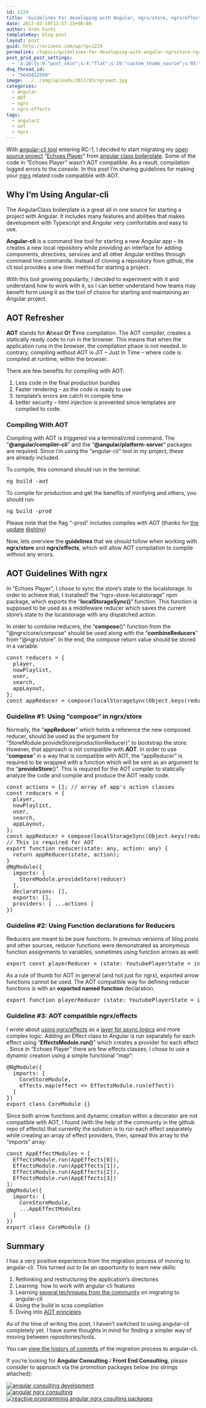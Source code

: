 ```yaml
---
id: 1229
title: 'Guidelines For developing with Angular, ngrx/store, ngrx/effects &#038; AOT'
date: 2017-03-19T13:57:23+00:00
author: Oren Farhi 
templateKey: blog-post
layout: post
guid: http://orizens.com/wp/?p=1229
permalink: /topics/guidelines-for-developing-with-angular-ngrxstore-ngrxeffects-aot/
post_grid_post_settings:
  - 'a:10:{s:9:"post_skin";s:4:"flat";s:19:"custom_thumb_source";s:93:"./img/plugins/post-grid/assets/frontend/css/images/placeholder.png";s:17:"font_awesome_icon";s:0:"";s:23:"font_awesome_icon_color";s:7:"#737272";s:22:"font_awesome_icon_size";s:4:"50px";s:17:"custom_youtube_id";s:0:"";s:15:"custom_vimeo_id";s:0:"";s:21:"custom_dailymotion_id";s:0:"";s:14:"custom_mp3_url";s:0:"";s:20:"custom_soundcloud_id";s:0:"";}'
dsq_thread_id:
  - "5645812559"
image: ../../img/uploads/2017/03/ngrxaot.jpg
categories:
  - Angular
  - AOT
  - ngrx
  - ngrx-effects
tags:
  - angular2
  - aot
  - ngrx
---
```

With [angular-cli tool](https://github.com/angular/angular-cli) entering RC-1, I decided to start migrating my [open source project](http://github.com/orizens/echoes-ng2) &#8220;[Echoes Player](http://github.orizens.io/echoes-ng2)&#8221; from [angular class boilerplate](https://github.com/AngularClass/angular2-webpack-starter/). Some of the code in &#8220;Echoes Player&#8221; wasn&#8217;t AOT compatible. As a result, compilation logged errors to the console. In this post I&#8217;m sharing guidelines for making your [ngrx](http://github.com/ngrx) related code compatible with AOT.

<!--more-->

## Why I&#8217;m Using Angular-cli

The AngularClass boilerplate is a great all in one source for starting a project with Angular. It includes many features and abilities that makes development with Typescript and Angular very comfortable and easy to use.

**Angular-cli** is a command line tool for starting a new Angular app &#8211; its creates a new local repository while providing an interface for adding components, directives, services and all other Angular entities through command line commands. Instead of cloning a repository from github, the cli tool provides a one liner method for starting a project.

With this tool growing popularity, I decided to experiment with it and understand how to work with it, so I can better understand how teams may benefit form using it as the tool of choice for starting and maintaining an Angular project.

## AOT Refresher

**AOT** stands for **A**head **O**f **T**ime compilation. The AOT compiler, creates a statically ready code to run in the browser. This means that when the application runs in the browser, the compilation phase is not needed. In contrary, compiling without AOT is JIT &#8211; Just In Time &#8211; where code is compiled at runtime, within the browser.

There are few benefits for compiling with AOT:

  1. Less code in the final production bundles
  2. Faster rendering &#8211; as the code is ready to use
  3. template&#8217;s errors are catch in compile time
  4. better security &#8211; html injection is prevented since templates are compiled to code.

### Compiling With AOT

Compiling with AOT is triggered via a terminal/cmd command. The &#8220;**@angular/compiler-cli**&#8221; and the &#8220;**@angular/platform-server**&#8221; packages are required. Since i&#8217;m using the &#8220;angular-cli&#8221; tool in my project, these are already included.

To compile, this command should run in the terminal:

<pre class="lang:sh decode:true">ng build -aot</pre>

To compile for production and get the benefits of minifying and others, you should run:

<pre class="lang:default decode:true">ng build -prod</pre>

Please note that the flag &#8220;-prod&#8221; includes compiles with AOT (thanks for [the update](https://github.com/angular/angular-cli/blob/master/CHANGELOG.md#breaking-changes-3) [@shiny](https://disqus.com/by/disqus_cCRtlEGXCj/))

Now, lets overview the **guidelines** that we should follow when working with **ngrx/store** and **ngrx/effects**, which will allow AOT compilation to compile without any errors.

## AOT Guidelines With ngrx

In &#8220;Echoes Player&#8221;, I chose to sync the store&#8217;s state to the localstorage. In order to achieve that, I installed? the &#8220;ngrx-store-localstorage&#8221; npm package, which exports the &#8220;**localStorageSync()**&#8221; function. This function is supposed to be used as a middleware reducer which saves the current store&#8217;s state to the localstorage with any dispatched action.

In order to combine reducers, the &#8220;**compose**()&#8221; function from the &#8220;@ngrx/core/compose&#8221; should be used along with the &#8220;**combineReducers**&#8221; from &#8220;@ngrx/store&#8221;. In the end, the compose return value should be stored in a variable:

<pre class="lang:default decode:true">const reducers = {
  player,
  nowPlaylist,
  user,
  search,
  appLayout,
};
const appReducer = compose(localStorageSync(Object.keys(reducers), true), combineReducers)(reducers);</pre>

### Guideline #1: Using &#8220;compose&#8221; in ngrx/store

Normally, the &#8220;**appReducer**&#8221; which holds a reference the new composed reducer, should be used as the argument for &#8220;StoreModule.provideStore(productionReducer)&#8221; to bootstrap the store. However, that approach is not compatible with **AOT**. In order to use &#8220;**compose**&#8221; in a way that is compatible with AOT, the &#8220;appReducer&#8221; is required to be wrapped with a function which will be sent as an argument to the &#8220;**provideStore**()&#8221;. This is required for the AOT compiler to statically analyze the code and compile and produce the AOT ready code.

<pre class="lang:default decode:true">const actions = []; // array of app's action classes
const reducers = {
  player,
  nowPlaylist,
  user,
  search,
  appLayout,
};
const appReducer = compose(localStorageSync(Object.keys(reducers), true), combineReducers)(reducers);
// This is required for AOT
export function reducer(state: any, action: any) {
  return appReducer(state, action);
}
@NgModule({
  imports: [
    StoreModule.provideStore(reducer)
  ],
  declarations: [],
  exports: [],
  providers: [ ...actions ]
})</pre>

### Guideline #2: Using Function declarations for Reducers

Reducers are meant to be pure functions. In previous versions of blog posts and other sources, reducer functions were demonstrated as anonymous function assignments to variables, sometimes using function arrows as well:

<pre class="lang:default decode:true">export const playerReducer = (state: YoutubePlayerState = initialPlayerState, action: Action) =&gt; { };</pre>

As a rule of thumb for AOT in general (and not just for ngrx), exported arrow functions cannot be used. The AOT compatible way for defining reducer functions is with an **exported named function** declaration.

<pre class="lang:default decode:true ">export function playerReducer (state: YoutubePlayerState = initialPlayerState, action: Action) { }</pre>

### Guideline #3: AOT compatible ngrx/effects

I wrote about [using ngrx/effects](http://orizens.com/wp/topics/angular-2-ngrxstore-ngrxeffects-intro-to-functional-approach-for-a-chain-of-actions/) as a [layer for async logics](http://orizens.com/wp/topics/angular-2-from-services-to-reactive-effects-with-ngrxeffects/) and more complex logic. Adding an Effect class to Angular is run separately for each effect using &#8220;**EffectsModule.run()**&#8221; which creates a provider for each effect . Since in &#8220;Echoes Player&#8221; there are few effects classes, I chose to use a dynamic creation using a simple functional &#8220;map&#8221;:

<pre class="lang:default decode:true">@NgModule({
  imports: [
    CoreStoreModule,
    effects.map(effect =&gt; EffectsModule.run(effect))
  ]
})
export class CoreModule {}</pre>

Since both arrow functions and dynamic creation within a decorator are not compatible with AOT, I found (with the help of the community in the github repo of effects) that currently the solution is to run each effect separately while creating an array of effect providers, then, spread this array to the &#8220;imports&#8221; array:

<pre class="lang:default decode:true ">const AppEffectModules = [
  EffectsModule.run(AppEffects[0]),
  EffectsModule.run(AppEffects[1]),
  EffectsModule.run(AppEffects[2]),
  EffectsModule.run(AppEffects[3])
];
@NgModule({
  imports: [
    CoreStoreModule,
    ...AppEffectModules
  ]
})
export class CoreModule {}</pre>

## Summary

I has a very positive experience from the migration process of moving to angular-cli. This turned out to be an opportunity to learn new skills:

  1. Rethinking and restructuring the application&#8217;s directories
  2. Learning  how to work with angular-cli features
  3. Learning [several techniques from the community](https://github.com/angular/angular-cli/tree/master/docs/documentation/stories) on migrating to angular-cli
  4. Using the build in scss compilation
  5. Diving into [AOT principles](https://angular.io/docs/ts/latest/cookbook/aot-compiler.html)

As of the time of writing this post, I haven&#8217;t switched to using angular-cli completely yet. I have some thoughts in mind for finding a simpler way of moving between repositories/tools.

You can [view the history of commits](https://github.com/orizens/echoes-ng2/commits/ng-cli) of the migration process to angular-cli.

If you&#8217;re looking for **Angular Consulting** / **Front End Consulting**, please consider to approach via the promotion packages below (no strings attached):

<div class="row orizens-consulting-packages">
  <div class="col-md-4">
    <a href="https://goo.gl/RJgihR" target="_blank"><img class="alignnone size-medium consulting-package" src=".../../img/uploads/2017/12/orizens.com-banners-premium-angular-consutling.png" alt="angular consulting development" /></a>
  </div>
  
  <div class="col-md-4">
    <a href="https://goo.gl/7zg4y9" target="_blank"><img class="alignnone size-medium consulting-package" src=".../../img/uploads/2017/12/orizens.com-banners-reinvented-code-with-ng-ngrx.png" alt="angular ngrx consulting" /></a>
  </div>
  
  <div class="col-md-4">
    <a href="https://goo.gl/6iAYIi" target="_blank"><img class="alignnone size-medium consulting-package" src=".../../img/uploads/2017/12/orizens.com-reactive-ngrx.png" alt="reactive programming angular ngrx cosulting packages" /></a>
  </div>
</div>